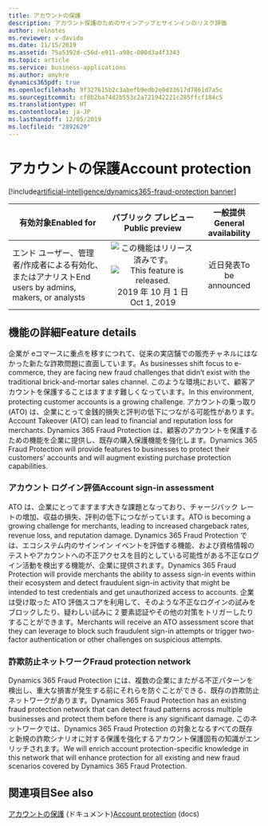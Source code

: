 ```yaml
---
title: アカウントの保護
description: アカウント保護のためのサインアップとサインインのリスク評価
author: relnotes
ms.reviewer: v-davido
ms.date: 11/15/2019
ms.assetid: 75a5392d-c56d-e911-a98c-000d3a4f3343
ms.topic: article
ms.service: business-applications
ms.author: amyhre
dynamics365pdf: true
ms.openlocfilehash: 9f327615b2c3abefb9edb2e0d33617d7861d7a5c
ms.sourcegitcommit: cf8b2ba74d2b553c2a721942221c285ffcf184c5
ms.translationtype: HT
ms.contentlocale: ja-JP
ms.lasthandoff: 12/05/2019
ms.locfileid: "2892629"
---
```

# <a name="account-protection"></a><span data-ttu-id="d2a18-103">アカウントの保護</span><span class="sxs-lookup"><span data-stu-id="d2a18-103">Account protection</span></span>
[!include[artificial-intelligence/dynamics365-fraud-protection banner](../includes/artificial-intelligence/dynamics365-fraud-protection.md)]

| <span data-ttu-id="d2a18-104">有効対象</span><span class="sxs-lookup"><span data-stu-id="d2a18-104">Enabled for</span></span>    |  <span data-ttu-id="d2a18-105">パブリック プレビュー</span><span class="sxs-lookup"><span data-stu-id="d2a18-105">Public preview</span></span> | <span data-ttu-id="d2a18-106">一般提供</span><span class="sxs-lookup"><span data-stu-id="d2a18-106">General availability</span></span> | 
| ---------- | :----------: |:----------: |
|<span data-ttu-id="d2a18-107">エンド ユーザー、管理者/作成者による有効化、またはアナリスト</span><span class="sxs-lookup"><span data-stu-id="d2a18-107">End users by admins, makers, or analysts</span></span>|<span data-ttu-id="d2a18-108">![この機能はリリース済みです。](/dynamics365-release-plan/media/green-checkmark.png "この機能はリリース済みです。")</span><span class="sxs-lookup"><span data-stu-id="d2a18-108">![This feature is released.](/dynamics365-release-plan/media/green-checkmark.png "This feature is released.")</span></span> <span data-ttu-id="d2a18-109">2019 年 10 月 1 日</span><span class="sxs-lookup"><span data-stu-id="d2a18-109">Oct 1, 2019</span></span>| <span data-ttu-id="d2a18-110">近日発表</span><span class="sxs-lookup"><span data-stu-id="d2a18-110">To be announced</span></span>|






## <a name="feature-details"></a><span data-ttu-id="d2a18-111">機能の詳細</span><span class="sxs-lookup"><span data-stu-id="d2a18-111">Feature details</span></span>
<!--feature detail start -->
<span data-ttu-id="d2a18-112">企業が eコマースに重点を移すにつれて、従来の実店舗での販売チャネルにはなかった新たな詐欺問題に直面しています。</span><span class="sxs-lookup"><span data-stu-id="d2a18-112">As businesses shift focus to e-commerce, they are facing new fraud challenges that didn’t exist with the traditional brick-and-mortar sales channel.</span></span> <span data-ttu-id="d2a18-113">このような環境において、顧客アカウントを保護することはますます難しくなっています。</span><span class="sxs-lookup"><span data-stu-id="d2a18-113">In this environment, protecting customer accounts is a growing challenge.</span></span> <span data-ttu-id="d2a18-114">アカウントの乗っ取り (ATO) は、企業にとって金銭的損失と評判の低下につながる可能性があります。</span><span class="sxs-lookup"><span data-stu-id="d2a18-114">Account Takeover (ATO) can lead to financial and reputation loss for merchants.</span></span> <span data-ttu-id="d2a18-115">Dynamics 365 Fraud Protection は、顧客のアカウントを保護するための機能を企業に提供し、既存の購入保護機能を強化します。</span><span class="sxs-lookup"><span data-stu-id="d2a18-115">Dynamics 365 Fraud Protection will provide features to businesses to protect their customers' accounts and will augment existing purchase protection capabilities.</span></span>

### <a name="account-sign-in-assessment"></a><span data-ttu-id="d2a18-116">アカウント ログイン評価</span><span class="sxs-lookup"><span data-stu-id="d2a18-116">Account sign-in assessment</span></span>
<span data-ttu-id="d2a18-117">ATO は、企業にとってますます大きな課題となっており、チャージバック レートの増加、収益の損失、評判の低下につながっています。</span><span class="sxs-lookup"><span data-stu-id="d2a18-117">ATO is becoming a growing challenge for merchants, leading to increased chargeback rates, revenue loss, and reputation damage.</span></span> <span data-ttu-id="d2a18-118">Dynamics 365 Fraud Protection では、エコシステム内のサインイン イベントを評価する機能、および資格情報のテストやアカウントへの不正アクセスを目的としている可能性がある不正なログイン活動を検出する機能が、企業に提供されます。</span><span class="sxs-lookup"><span data-stu-id="d2a18-118">Dynamics 365 Fraud Protection will provide merchants the ability to assess sign-in events within their ecosystem and detect fraudulent sign-in activity that might be intended to test credentials and get unauthorized access to accounts.</span></span> <span data-ttu-id="d2a18-119">企業は受け取った ATO 評価スコアを利用して、そのような不正なログインの試みをブロックしたり、疑わしい試みに 2 要素認証やその他の対策をトリガーしたりすることができます。</span><span class="sxs-lookup"><span data-stu-id="d2a18-119">Merchants will receive an ATO assessment score that they can leverage to block such fraudulent sign-in attempts or trigger two-factor authentication or other challenges on suspicious attempts.</span></span>

### <a name="fraud-protection-network"></a><span data-ttu-id="d2a18-120">詐欺防止ネットワーク</span><span class="sxs-lookup"><span data-stu-id="d2a18-120">Fraud protection network</span></span>
<span data-ttu-id="d2a18-121">Dynamics 365 Fraud Protection には、複数の企業にまたがる不正パターンを検出し、重大な損害が発生する前にそれらを防ぐことができる、既存の詐欺防止ネットワークがあります。</span><span class="sxs-lookup"><span data-stu-id="d2a18-121">Dynamics 365 Fraud Protection has an existing fraud protection network that can detect fraud patterns across multiple businesses and protect them before there is any significant damage.</span></span> <span data-ttu-id="d2a18-122">このネットワークでは、Dynamics 365 Fraud Protection の対象となるすべての既存と新規の詐欺シナリオに対する保護を強化するアカウント保護固有の知識がエンリッチされます。</span><span class="sxs-lookup"><span data-stu-id="d2a18-122">We will enrich account protection-specific knowledge in this network that will enhance protection for all existing and new fraud scenarios covered by Dynamics 365 Fraud Protection.</span></span>
<!--feature detail end -->










## <a name="see-also"></a><span data-ttu-id="d2a18-123">関連項目</span><span class="sxs-lookup"><span data-stu-id="d2a18-123">See also</span></span>

<span data-ttu-id="d2a18-124">[アカウントの保護](https://docs.microsoft.com/dynamics365/fraud-protection/account-protection) (ドキュメント)</span><span class="sxs-lookup"><span data-stu-id="d2a18-124">[Account protection](https://docs.microsoft.com/dynamics365/fraud-protection/account-protection) (docs)</span></span>
